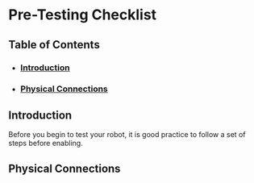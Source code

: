 # Pre-Testing Checklist

## Table of Contents
- ### [Introduction](#introduction)
- ### [Physical Connections](#physical-connections)

## Introduction
Before you begin to test your robot, it is good practice to follow a set of steps before enabling.

## Physical Connections



